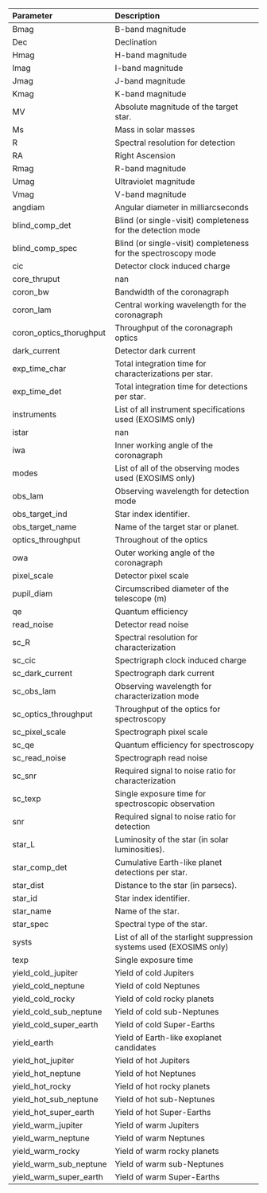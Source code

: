 | Parameter               | Description                                                          |
|:------------------------|:---------------------------------------------------------------------|
| Bmag                    | B-band magnitude                                                     |
| Dec                     | Declination                                                          |
| Hmag                    | H-band magnitude                                                     |
| Imag                    | I-band magnitude                                                     |
| Jmag                    | J-band magnitude                                                     |
| Kmag                    | K-band magnitude                                                     |
| MV                      | Absolute magnitude of the target star.                               |
| Ms                      | Mass in solar masses                                                 |
| R                       | Spectral resolution for detection                                    |
| RA                      | Right Ascension                                                      |
| Rmag                    | R-band magnitude                                                     |
| Umag                    | Ultraviolet magnitude                                                |
| Vmag                    | V-band magnitude                                                     |
| angdiam                 | Angular diameter in milliarcseconds                                  |
| blind_comp_det          | Blind (or single-visit) completeness for the detection mode          |
| blind_comp_spec         | Blind (or single-visit) completeness for the spectroscopy mode       |
| cic                     | Detector clock induced charge                                        |
| core_thruput            | nan                                                                  |
| coron_bw                | Bandwidth of the coronagraph                                         |
| coron_lam               | Central working wavelength for the coronagraph                       |
| coron_optics_thorughput | Throughput of the coronagraph optics                                 |
| dark_current            | Detector dark current                                                |
| exp_time_char           | Total integration time for characterizations per star.               |
| exp_time_det            | Total integration time for detections per star.                      |
| instruments             | List of all instrument specifications used (EXOSIMS only)            |
| istar                   | nan                                                                  |
| iwa                     | Inner working angle of the coronagraph                               |
| modes                   | List of all of the observing modes used (EXOSIMS only)               |
| obs_lam                 | Observing wavelength for detection mode                              |
| obs_target_ind          | Star index identifier.                                               |
| obs_target_name         | Name of the target star or planet.                                   |
| optics_throughput       | Throughout of the optics                                             |
| owa                     | Outer working angle of the coronagraph                               |
| pixel_scale             | Detector pixel scale                                                 |
| pupil_diam              | Circumscribed diameter of the telescope (m)                          |
| qe                      | Quantum efficiency                                                   |
| read_noise              | Detector read noise                                                  |
| sc_R                    | Spectral resolution for characterization                             |
| sc_cic                  | Spectrigraph clock induced charge                                    |
| sc_dark_current         | Spectrograph dark current                                            |
| sc_obs_lam              | Observing wavelength for characterization mode                       |
| sc_optics_throughput    | Throughput of the optics for spectroscopy                            |
| sc_pixel_scale          | Spectrograph pixel scale                                             |
| sc_qe                   | Quantum efficiency for spectroscopy                                  |
| sc_read_noise           | Spectrograph read noise                                              |
| sc_snr                  | Required signal to noise ratio for characterization                  |
| sc_texp                 | Single exposure time for spectroscopic observation                   |
| snr                     | Required signal to noise ratio for detection                         |
| star_L                  | Luminosity of the star (in solar luminosities).                      |
| star_comp_det           | Cumulative Earth-like planet detections per star.                    |
| star_dist               | Distance to the star (in parsecs).                                   |
| star_id                 | Star index identifier.                                               |
| star_name               | Name of the star.                                                    |
| star_spec               | Spectral type of the star.                                           |
| systs                   | List of all of the starlight suppression systems used (EXOSIMS only) |
| texp                    | Single exposure time                                                 |
| yield_cold_jupiter      | Yield of cold Jupiters                                               |
| yield_cold_neptune      | Yield of cold Neptunes                                               |
| yield_cold_rocky        | Yield of cold rocky planets                                          |
| yield_cold_sub_neptune  | Yield of cold sub-Neptunes                                           |
| yield_cold_super_earth  | Yield of cold Super-Earths                                           |
| yield_earth             | Yield of Earth-like exoplanet candidates                             |
| yield_hot_jupiter       | Yield of hot Jupiters                                                |
| yield_hot_neptune       | Yield of hot Neptunes                                                |
| yield_hot_rocky         | Yield of hot rocky planets                                           |
| yield_hot_sub_neptune   | Yield of hot sub-Neptunes                                            |
| yield_hot_super_earth   | Yield of hot Super-Earths                                            |
| yield_warm_jupiter      | Yield of warm Jupiters                                               |
| yield_warm_neptune      | Yield of warm Neptunes                                               |
| yield_warm_rocky        | Yield of warm rocky planets                                          |
| yield_warm_sub_neptune  | Yield of warm sub-Neptunes                                           |
| yield_warm_super_earth  | Yield of warm Super-Earths                                           |
